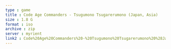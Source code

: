 ```yaml
---
type : game
title : Code Age Commanders - Tsugumono Tsugarerumono (Japan, Asia)
size : 1.8 G
format : iso
archive : zip
server : myrient
link2 : Code%20Age%20Commanders%20-%20Tsugumono%20Tsugarerumono%20%28Japan%2C%20Asia%29
---
```

